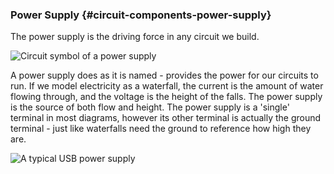 ### Power Supply {#circuit-components-power-supply}

The power supply is the driving force in any circuit we build.

![Circuit symbol of a power supply](https://raw.githubusercontent.com/OnionIoT/Onion-Docs/master/Omega2/Kit-Guides/img/power-supply-symbol.png)

A power supply does as it is named - provides the power for our circuits to run. If we model electricity as a waterfall, the current is the amount of water flowing through, and the voltage is the height of the falls. The power supply is the source of both flow and height. The power supply is a 'single' terminal in most diagrams, however its other terminal is actually the ground terminal - just like waterfalls need the ground to reference how high they are.

![A typical USB power supply](https://raw.githubusercontent.com/OnionIoT/Onion-Docs/master/Omega2/Kit-Guides/img/power-supply-photo.JPG)

